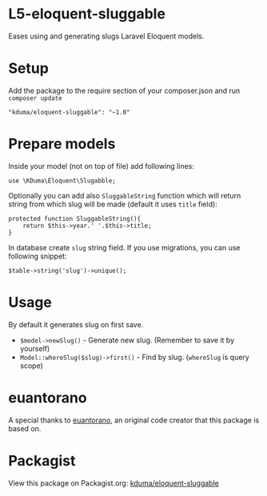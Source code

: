 # L5-eloquent-sluggable
Eases using and generating slugs Laravel Eloquent models.

# Setup
Add the package to the require section of your composer.json and run `composer update`

    "kduma/eloquent-sluggable": "~1.0"

# Prepare models
Inside your model (not on top of file) add following lines:
    
    use \KDuma\Eloquent\Slugabble;

Optionally you can add also `SluggableString` function which will return string from which slug will be made (default it uses `title` field):

    protected function SluggableString(){
        return $this->year.' '.$this->title;
    }  

In database create `slug` string field. If you use migrations, you can use following snippet:

    $table->string('slug')->unique();

# Usage
By default it generates slug on first save.

- `$model->newSlug()` - Generate new slug. (Remember to save it by yourself)
- `Model::whereSlug($slug)->first()` - Find by slug. (`whereSlug` is query scope)
   

# euantorano

A special thanks to [euantorano](http://forumsarchive.laravel.io/viewtopic.php?id=6629#6), an original code creator that this package is based on.

# Packagist
View this package on Packagist.org: [kduma/eloquent-sluggable](https://packagist.org/packages/kduma/eloquent-sluggable)

